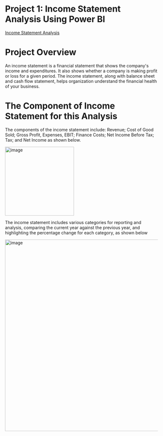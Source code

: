 # Project 1:  Income Statement Analysis Using Power BI
[Income Statement Analysis](https://app.powerbi.com/view?r=eyJrIjoiNDViZTRiODQtMmFkNC00ZWViLTgzZTYtOWZmMDIzZGVkODQyIiwidCI6ImJhMTMwZWNhLTMwMzAtNDhlMS05MDg5LWM5NzkyOTNhZWI3MCIsImMiOjh9)

# Project Overview
An income statement is a financial statement that shows the company's income and expenditures. It also shows whether a company is making profit or loss for a given period. The income statement, along with balance sheet and cash flow statement, helps organization understand the financial health of your business.

# The Component of Income Statement for this Analysis

The components of the income statement include: Revenue; Cost of Good Sold; Gross Profit, Expenses, EBIT; Finance Costs; Net Income Before Tax; Tax; and Net Income as shown below.

<img width="227" alt="image" src="https://github.com/user-attachments/assets/040786c5-1509-49ce-a1c7-43c29602f8e0">

The income statement includes various categories for reporting and analysis, comparing the current year against the previous year, and highlighting the percentage change for each category, as shown below

<img width="632" alt="image" src="https://github.com/user-attachments/assets/9c5222b0-55e4-4875-bcdf-265f2a87cde4">
